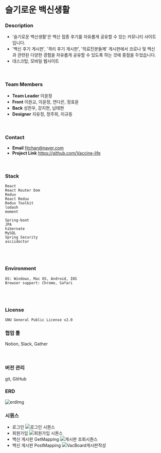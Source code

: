 # 슬기로운 백신생활

### Description

- '슬기로운 백신생활'은 백신 접종 후기를 자유롭게 공유할 수 있는 커뮤니티 사이트입니다.
- '백신 후기 게시판', '격리 후기 게시판', '의료진분들께' 게시판에서 코로나 및 백신과 관련된 다양한 경험을 자유롭게 공유할 수 있도록 하는 것에 중점을 두었습니다.
- 데스크탑, 모바일 웹사이트  
<br/><br/>

### Team Members

- **Team Leader** 이윤정  
- **Front** 이원교, 이윤정, 연다은, 정효윤  
- **Back** 성찬우, 강지현, 남태현  
- **Designer** 지유정, 정주희, 이규동  
<br/><br/>
  
### Contact

- **Email** fitchan@naver.com 
- **Project Link** https://github.com/Vaccine-life  
<br/><br/>
  
### Stack

    React
    React Router Dom
    Redux
    React Redux
    Redux Toolkit
    lodash
    moment

    Spring-boot
    JPA
    hibernate
    MySQL
    Spring Security
    asciidoctor
<br/><br/>
  
### Environment

    OS: Windows, Mac OS, Android, IOS  
    Browser support: Chrome, Safari  
<br/><br/>
  
### License

    GNU General Public License v2.0

  
### 협업 툴

Notion, Slack, Gather  
<br/><br/>
  
### 버전 관리

git, GitHub

### ERD 

![erdImg](https://user-images.githubusercontent.com/84306157/176438231-c022ea68-4ab9-4cef-b53b-abfd5a7cf3e3.png)

### 시퀀스 

- 로그인
![로그인 시퀀스](https://user-images.githubusercontent.com/84306157/176438321-13b1c2b1-801d-454b-8c1a-df9a75843563.png)
- 회원가입
![회원가입 시퀀스](https://user-images.githubusercontent.com/84306157/176438329-eb66c6c2-b652-4a14-93b4-f258b1f7f543.png)
- 백신 게시판 GetMapping
![게시판 조회시퀀스](https://user-images.githubusercontent.com/84306157/176438333-b29524af-c546-4fce-9b0f-bf01f53fe95c.png)
- 백신 게시판 PostMapping
![VacBoard게시판작성](https://user-images.githubusercontent.com/84306157/176438341-ce18cd85-ebb0-49da-a01d-2b8aa2fb2ec1.png)
